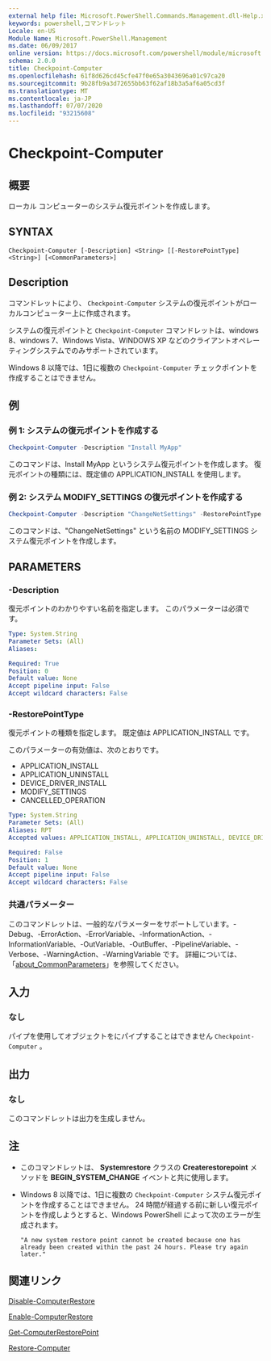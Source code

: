 ```yaml
---
external help file: Microsoft.PowerShell.Commands.Management.dll-Help.xml
keywords: powershell,コマンドレット
Locale: en-US
Module Name: Microsoft.PowerShell.Management
ms.date: 06/09/2017
online version: https://docs.microsoft.com/powershell/module/microsoft.powershell.management/checkpoint-computer?view=powershell-5.1&WT.mc_id=ps-gethelp
schema: 2.0.0
title: Checkpoint-Computer
ms.openlocfilehash: 61f8d626cd45cfe47f0e65a3043696a01c97ca20
ms.sourcegitcommit: 9b28fb9a3d72655bb63f62af18b3a5af6a05cd3f
ms.translationtype: MT
ms.contentlocale: ja-JP
ms.lasthandoff: 07/07/2020
ms.locfileid: "93215608"
---
```

# Checkpoint-Computer

## 概要
ローカル コンピューターのシステム復元ポイントを作成します。

## SYNTAX

```
Checkpoint-Computer [-Description] <String> [[-RestorePointType] <String>] [<CommonParameters>]
```

## Description

コマンドレットにより、 `Checkpoint-Computer` システムの復元ポイントがローカルコンピューター上に作成されます。

システムの復元ポイントと `Checkpoint-Computer` コマンドレットは、windows 8、windows 7、Windows Vista、WINDOWS XP などのクライアントオペレーティングシステムでのみサポートされています。

Windows 8 以降では、1日に複数の `Checkpoint-Computer` チェックポイントを作成することはできません。

## 例

### 例 1: システムの復元ポイントを作成する

```powershell
Checkpoint-Computer -Description "Install MyApp"
```

このコマンドは、Install MyApp というシステム復元ポイントを作成します。
復元ポイントの種類には、既定値の APPLICATION_INSTALL を使用します。

### 例 2: システム MODIFY_SETTINGS の復元ポイントを作成する

```powershell
Checkpoint-Computer -Description "ChangeNetSettings" -RestorePointType MODIFY_SETTINGS
```

このコマンドは、"ChangeNetSettings" という名前の MODIFY_SETTINGS システム復元ポイントを作成します。

## PARAMETERS

### -Description

復元ポイントのわかりやすい名前を指定します。
このパラメーターは必須です。

```yaml
Type: System.String
Parameter Sets: (All)
Aliases:

Required: True
Position: 0
Default value: None
Accept pipeline input: False
Accept wildcard characters: False
```

### -RestorePointType

復元ポイントの種類を指定します。
既定値は APPLICATION_INSTALL です。

このパラメーターの有効値は、次のとおりです。

- APPLICATION_INSTALL
- APPLICATION_UNINSTALL
- DEVICE_DRIVER_INSTALL
- MODIFY_SETTINGS
- CANCELLED_OPERATION

```yaml
Type: System.String
Parameter Sets: (All)
Aliases: RPT
Accepted values: APPLICATION_INSTALL, APPLICATION_UNINSTALL, DEVICE_DRIVER_INSTALL, MODIFY_SETTINGS, CANCELLED_OPERATION

Required: False
Position: 1
Default value: None
Accept pipeline input: False
Accept wildcard characters: False
```

### 共通パラメーター

このコマンドレットは、一般的なパラメーターをサポートしています。-Debug、-ErrorAction、-ErrorVariable、-InformationAction、-InformationVariable、-OutVariable、-OutBuffer、-PipelineVariable、-Verbose、-WarningAction、-WarningVariable です。 詳細については、「[about_CommonParameters](../Microsoft.PowerShell.Core/About/about_CommonParameters.md)」を参照してください。

## 入力

### なし

パイプを使用してオブジェクトをにパイプすることはできません `Checkpoint-Computer` 。

## 出力

### なし

このコマンドレットは出力を生成しません。

## 注

- このコマンドレットは、 **Systemrestore** クラスの **Createrestorepoint** メソッドを **BEGIN_SYSTEM_CHANGE** イベントと共に使用します。
- Windows 8 以降では、1日に複数の `Checkpoint-Computer` システム復元ポイントを作成することはできません。 24 時間が経過する前に新しい復元ポイントを作成しようとすると、Windows PowerShell によって次のエラーが生成されます。

  `"A new system restore point cannot be created because one has already been created within the past 24 hours.
  Please try again later."`

## 関連リンク

[Disable-ComputerRestore](Disable-ComputerRestore.md)

[Enable-ComputerRestore](Enable-ComputerRestore.md)

[Get-ComputerRestorePoint](Get-ComputerRestorePoint.md)

[Restore-Computer](Restore-Computer.md)
